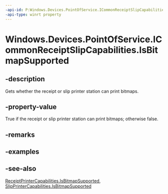 ```yaml
---
-api-id: P:Windows.Devices.PointOfService.ICommonReceiptSlipCapabilities.IsBitmapSupported
-api-type: winrt property
---
```


<!-- Property syntax
public bool IsBitmapSupported { get; }
-->

# Windows.Devices.PointOfService.ICommonReceiptSlipCapabilities.IsBitmapSupported

## -description
Gets whether the receipt or slip printer station can print bitmaps.

## -property-value
True if the receipt or slip printer station can print bitmaps; otherwise false.

## -remarks

## -examples

## -see-also
[ReceiptPrinterCapabilities.IsBitmapSupported](receiptprintercapabilities_isbitmapsupported.md), [SlipPrinterCapabilities.IsBitmapSupported](slipprintercapabilities_isbitmapsupported.md)